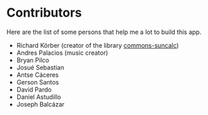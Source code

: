 # Contributors

Here are the list of some persons that help me a lot to build this app.

- Richard Körber (creator of the library [commons-suncalc](https://github.com/shred/commons-suncalc))
- Andres Palacios (music creator)
- Bryan Pilco
- Josué Sebastian
- Antse Cáceres
- Gerson Santos
- David Pardo
- Daniel Astudillo
- Joseph Balcázar
